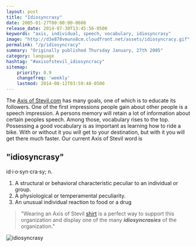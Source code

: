 ```yaml
---
layout: post
title: "Idiosyncrasy"
date: 2005-01-27T00:00:00-0600
release_date: 2014-07-30T13:45:56-0500
keywords: "axis, individual, speech, vocabulary, idiosyncrasy"
image: "http://d3e878vmunx8cm.cloudfront.net/assets/idiosyncracy.gif"
permalink: "/p/idiosyncracy"
summary: "Originally published Thursday January, 27th 2005"
category: language
hashtag: "#axisofstevil_idiosyncracy"
sitemap:
    priority: 0.9
    changefreq: 'weekly'
    lastmod: 2014-08-12T03:59:48-0500
---
```


[id_1]: http://d3e878vmunx8cm.cloudfront.net/assets/idiosyncracy.gif "idiosyncrasy"
The [Axis of Stevil.com](/ "Axis of Stevil.com") has many goals, one of which is to educate its followers. One of the first impressions people gain about other people is a speech impression. A persons memory will retain a lot of information about certain peoples speech. Among those, vocabulary rises to the top. Possessing a good vocabulary is as important as learning how to ride a bike. With or without it you will get to your destination, but with it you will get there much faster. Our current Axis of Stevil word is

## "idiosyncrasy" ##

id·i·o·syn·cra·sy; n.

1. A structural or behavioral characteristic peculiar to an individual or group.
2. A physiological or temperamental peculiarity.
3. An unusual individual reaction to food or a drug
 
> "Wearing an Axis of Stevil [shirt](/shirts "shirt") is a perfect way to support this organization and display one of the many ***idiosyncrasies*** of the organization."

![idiosyncrasy][id_1]
